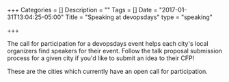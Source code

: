 +++
Categories = []
Description = ""
Tags = []
Date = "2017-01-31T13:04:25-05:00"
Title = "Speaking at devopsdays"
type = "speaking"

+++

The call for participation for a devopsdays event helps each city's local organizers find speakers for their event. Follow the talk proposal submission process for a given city if you'd like to submit an idea to their CFP!

These are the cities which currently have an open call for participation.

